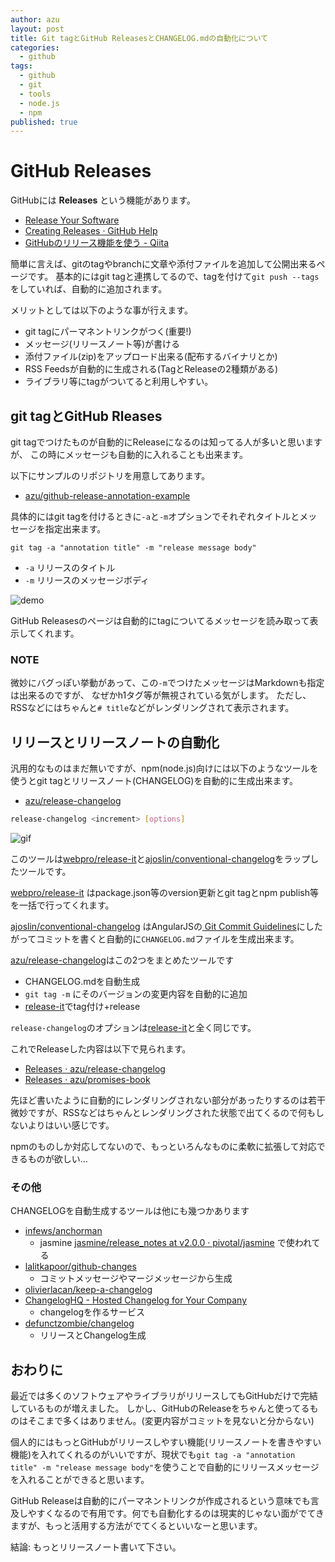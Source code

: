 ```yaml
---
author: azu
layout: post
title: Git tagとGitHub ReleasesとCHANGELOG.mdの自動化について
categories: 
  - github
tags: 
  - github
  - git
  - tools
  - node.js
  - npm
published: true
---
```


# GitHub Releases

GitHubには **Releases** という機能があります。

* [Release Your Software](https://github.com/blog/1547-release-your-software "Release Your Software")
* [Creating Releases · GitHub Help](https://help.github.com/articles/creating-releases "Creating Releases · GitHub Help")
* [GitHubのリリース機能を使う - Qiita](http://qiita.com/todogzm/items/db9f5f2cedf976379f84 "GitHubのリリース機能を使う - Qiita")

簡単に言えば、gitのtagやbranchに文章や添付ファイルを追加して公開出来るページです。
基本的にはgit tagと連携してるので、tagを付けて`git push --tags`をしていれば、自動的に追加されます。

メリットとしては以下のような事が行えます。

* git tagにパーマネントリンクがつく(重要!)
* メッセージ(リリースノート等)が書ける
* 添付ファイル(zip)をアップロード出来る(配布するバイナリとか)
* RSS Feedsが自動的に生成される(TagとReleaseの2種類がある)
* ライブラリ等にtagがついてると利用しやすい。

## git tagとGitHub Rleases

git tagでつけたものが自動的にReleaseになるのは知ってる人が多いと思いますが、
この時にメッセージも自動的に入れることも出来ます。

以下にサンプルのリポジトリを用意してあります。

* [azu/github-release-annotation-example](https://github.com/azu/github-release-annotation-example "azu/github-release-annotation-example")

具体的にはgit tagを付けるときに`-a`と`-m`オプションでそれぞれタイトルとメッセージを指定出来ます。

``` console
git tag -a "annotation title" -m "release message body"
```

* `-a` リリースのタイトル
* `-m` リリースのメッセージボディ

![demo](http://take.ms/UBT0G)

GitHub Releasesのページは自動的にtagについてるメッセージを読み取って表示してくれます。

### NOTE

微妙にバグっぽい挙動があって、この`-m`でつけたメッセージはMarkdownも指定は出来るのですが、
なぜかh1タグ等が無視されている気がします。
ただし、RSSなどにはちゃんと`# title`などがレンダリングされて表示されます。

## リリースとリリースノートの自動化

汎用的なものはまだ無いですが、npm(node.js)向けには以下のようなツールを使うとgit tagとリリースノート(CHANGELOG)を自動的に生成出来ます。

* [azu/release-changelog](https://github.com/azu/release-changelog "azu/release-changelog")

``` sh
release-changelog <increment> [options]
```

![gif](http://gyazo.com/71c704db8a5811fb5faffc7858c89867.gif)

このツールは[webpro/release-it](https://github.com/webpro/release-it "webpro/release-it")と[ajoslin/conventional-changelog](https://github.com/ajoslin/conventional-changelog "ajoslin/conventional-changelog")をラップしたツールです。

[webpro/release-it](https://github.com/webpro/release-it "webpro/release-it") はpackage.json等のversion更新とgit tagとnpm publish等を一括で行ってくれます。

[ajoslin/conventional-changelog](https://github.com/ajoslin/conventional-changelog "ajoslin/conventional-changelog") はAngularJSの[ Git Commit Guidelines](https://github.com/ajoslin/conventional-changelog/blob/master/CONVENTIONS.md " Git Commit Guidelines")にしたがってコミットを書くと自動的に`CHANGELOG.md`ファイルを生成出来ます。

[azu/release-changelog](https://github.com/azu/release-changelog "azu/release-changelog")はこの2つをまとめたツールです

* CHANGELOG.mdを自動生成
* `git tag -m` にそのバージョンの変更内容を自動的に追加
* [release-it](https://github.com/webpro/release-it "release-it")でtag付け+release

`release-changelog`のオプションは[release-it](https://github.com/webpro/release-it "release-it")と全く同じです。

これでReleaseした内容は以下で見られます。

* [Releases · azu/release-changelog](https://github.com/azu/release-changelog/releases "Releases · azu/release-changelog")
* [Releases · azu/promises-book](https://github.com/azu/promises-book/releases "Releases · azu/promises-book")

先ほど書いたように自動的にレンダリングされない部分があったりするのは若干微妙ですが、RSSなどはちゃんとレンダリングされた状態で出てくるので何もしないよりはいい感じです。

npmのものしか対応してないので、もっといろんなものに柔軟に拡張して対応できるものが欲しい…

### その他

CHANGELOGを自動生成するツールは他にも幾つかあります

* [infews/anchorman](https://github.com/infews/anchorman "infews/anchorman")
    * jasmine [jasmine/release_notes at v2.0.0 · pivotal/jasmine](https://github.com/pivotal/jasmine/tree/v2.0.0/release_notes "jasmine/release_notes at v2.0.0 · pivotal/jasmine") で使われてる
* [lalitkapoor/github-changes](https://github.com/lalitkapoor/github-changes "lalitkapoor/github-changes")
    * コミットメッセージやマージメッセージから生成
* [olivierlacan/keep-a-changelog](https://github.com/olivierlacan/keep-a-changelog "olivierlacan/keep-a-changelog")
* [ChangelogHQ - Hosted Changelog for Your Company](https://changeloghq.com/ "ChangelogHQ - Hosted Changelog for Your Company")
    * changelogを作るサービス
* [defunctzombie/changelog](https://github.com/defunctzombie/changelog "defunctzombie/changelog")
    * リリースとChangelog生成

## おわりに

最近では多くのソフトウェアやライブラリがリリースしてもGitHubだけで完結しているものが増えました。
しかし、GitHubのReleaseをちゃんと使ってるものはそこまで多くはありません。(変更内容がコミットを見ないと分からない)

個人的にはもっとGitHubがリリースしやすい機能(リリースノートを書きやすい機能)を入れてくれるのがいいですが、現状でも`git tag -a "annotation title" -m "release message body"`を使うことで自動的にリリースメッセージを入れることができると思います。

GitHub Releaseは自動的にパーマネントリンクが作成されるという意味でも言及しやすくなるので有用です。何でも自動化するのは現実的じゃない面がでてきますが、もっと活用する方法がでてくるといいなーと思います。

結論: もっとリリースノート書いて下さい。
